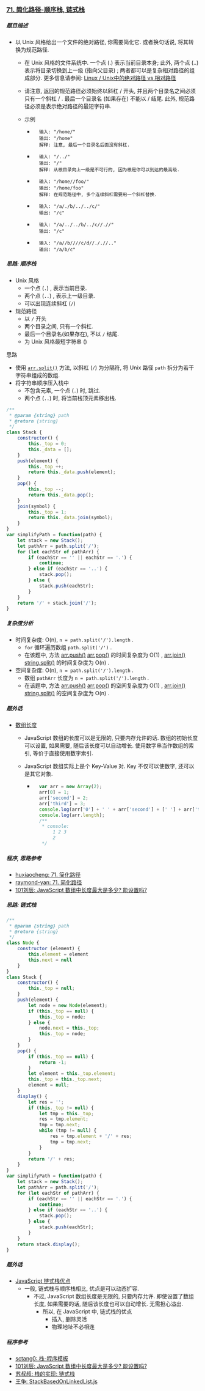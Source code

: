 ### [71. 简化路径-顺序栈, 链式栈](https://leetcode-cn.com/problems/simplify-path/)

##### 题目描述

* 以 Unix 风格给出一个文件的绝对路径, 你需要简化它. 或者换句话说, 将其转换为规范路径.

    * 在 Unix 风格的文件系统中. 一个点 (.) 表示当前目录本身; 此外, 两个点  (..) 表示将目录切换到上一级 (指向父目录) ; 两者都可以是复杂相对路径的组成部分. 更多信息请参阅: [Linux / Unix中的绝对路径 vs 相对路径](https://blog.csdn.net/u011327334/article/details/50355600)

    * 请注意, 返回的规范路径必须始终以斜杠 / 开头, 并且两个目录名之间必须只有一个斜杠 / . 最后一个目录名 (如果存在) 不能以 / 结尾. 此外, 规范路径必须是表示绝对路径的最短字符串.

    * 示例

        * ```example
            输入: "/home/"
            输出: "/home"
            解释: 注意, 最后一个目录名后面没有斜杠.
            ```

        * ```example
            输入: "/../"
            输出: "/"
            解释: 从根目录向上一级是不可行的, 因为根是你可以到达的最高级.
            ```

        * ```example
            输入: "/home//foo/"
            输出: "/home/foo"
            解释: 在规范路径中, 多个连续斜杠需要用一个斜杠替换.
            ```

        * ```example
            输入: "/a/./b/../../c/"
            输出: "/c"
            ```

        * ```example
            输入: "/a/../../b/../c//.//"
            输出: "/c"
            ```

        * ```example
            输入: "/a//b////c/d//././/.."
            输出: "/a/b/c"
            ```

##### 思路: 顺序栈

* Unix 风格
    * 一个点 (`.`) , 表示当前目录.
    * 两个点 (`..`) , 表示上一级目录.
    * 可以出现连续斜杠 (`/`)
* 规范路径
    * 以 `/` 开头
    * 两个目录之间, 只有一个斜杠.
    * 最后一个目录名(如果存在), 不以 `/` 结尾.
    * 为 Unix 风格最短字符串 ()

思路

* 使用 [`arr.split()`](https://developer.mozilla.org/zh-CN/docs/Web/JavaScript/Reference/Global_Objects/String/split) 方法, 以斜杠 (`/`) 为分隔符, 将 Unix 路径 `path` 拆分为若干字符串组成的数组.
* 将字符串顺序压入栈中
    * 不包含元素, 一个点 (`.`) 时, 跳过.
    * 两个点 (`..`) 时, 将当前栈顶元素移出栈.

```javascript
/**
 * @param {string} path
 * @return {string}
 */
class Stack {
    constructor() {
        this._top = 0;
        this._data = [];
    }
    push(element) {
        this._top ++;
        return this._data.push(element);
    }
    pop() {
        this._top --;
        return this._data.pop();
    }
    join(symbol) {
        this._top = 1;
        return this._data.join(symbol);
    }
}
var simplifyPath = function(path) {
    let stack = new Stack();
    let pathArr = path.split('/');
    for (let eachStr of pathArr) {
        if (eachStr == '' || eachStr == '.') {
            continue;
        } else if (eachStr == '..') {
            stack.pop();
        } else {
            stack.push(eachStr);
        }
    }
    return '/' + stack.join('/');
}
```

##### 复杂度分析

* 时间复杂度: O(n), `n = path.split('/').length` .
    * `for` 循环遍历数组 `path.split('/')` .
    * 在该题中, 方法 [arr.push()](https://www.ecma-international.org/ecma-262/5.1/#sec-15.4.4.7) [arr.pop()](https://www.ecma-international.org/ecma-262/5.1/#sec-15.4.4.6) 的时间复杂度为 O(1) , [arr.join()](https://www.ecma-international.org/ecma-262/5.1/#sec-15.4.4.5) [string.split()](https://www.ecma-international.org/ecma-262/5.1/#sec-15.5.4.14) 的时间复杂度为 O(n) .
* 空间复杂度: O(n), `n = path.split('/').length` .
    * 数组 `pathArr` 长度为 `n = path.split('/').length` .
    * 在该题中, 方法 [arr.push()](https://www.ecma-international.org/ecma-262/5.1/#sec-15.4.4.7) [arr.pop()](https://www.ecma-international.org/ecma-262/5.1/#sec-15.4.4.6) 的空间复杂度为 O(1) , [arr.join()](https://www.ecma-international.org/ecma-262/5.1/#sec-15.4.4.5) [string.split()](https://www.ecma-international.org/ecma-262/5.1/#sec-15.5.4.14) 的空间复杂度为 O(n) .



##### 题外话

* [数组长度](https://zhidao.baidu.com/question/499788673)

    * JavaScript 数组的长度可以是无限的, 只要内存允许的话. 数组的初始长度可以设置, 如果需要, 随后该长度可以自动增长. 使用数字串当作数组的索引, 等价于直接使用数字索引.

    * JavaScript 数组实际上是个 Key-Value 对. Key 不仅可以使数字, 还可以是其它对象.

        * ```javascript
            var arr = new Array(2);
            arr[0] = 1;
            arr['second'] = 2;
            arr['third'] = 3;
            console.log(arr['0'] + ' ' + arr['second'] + [' '] + arr['third']);
            console.log(arr.length);
            /**
             * console:
                 1 2 3
                 2
             */
            ```

##### 程序, 思路参考

* [huxiaocheng: 71. 简化路径](https://leetcode-cn.com/problems/simplify-path/solution/tu-jie-miao-dong-by-huxiaocheng-2/)
* [raymond-yan: 71. 简化路径](https://leetcode-cn.com/problems/simplify-path/solution/71-simplify-path-ti-jie-javascript-by-raymond-yan/)
* [101刘辰: JavaScript 数组中长度最大是多少? 能设置吗?](https://zhidao.baidu.com/question/499788673)



##### 思路: 链式栈

```javascript
/**
 * @param {string} path
 * @return {string}
 */
class Node {
    constructor (element) {
        this.element = element
        this.next = null
    }
}
class Stack {
    constructor() {
        this._top = null;
    }
    push(element) {
        let node = new Node(element);
        if (this._top == null) {
            this._top = node;
        } else {
            node.next = this._top;
            this._top = node;
        }
    }
    pop() {
        if (this._top == null) {
            return -1;
        }
        let element = this._top.element;
        this._top = this._top.next;
        element = null;
    }
    display() {
        let res = '';
        if (this._top != null) {
            let tmp = this._top;
            res = tmp.element;
            tmp = tmp.next;
            while (tmp != null) {
                res = tmp.element + '/' + res;
                tmp = tmp.next;
            }
        }
        return '/' + res;
    }
}
var simplifyPath = function(path) {
    let stack = new Stack();
    let pathArr = path.split('/');
    for (let eachStr of pathArr) {
        if (eachStr == '' || eachStr == '.') {
            continue;
        } else if (eachStr == '..') {
            stack.pop();
        } else {
            stack.push(eachStr);
        }
    }
    return stack.display();
}
```



##### 题外话

* [JavaScript 链式栈优点](https://blog.csdn.net/zhangxiangDavaid/article/details/28679027)
    * 一般, 链式栈与顺序栈相比, 优点是可以动态扩容.
        * 不过, JavaScript 数组长度是无限的, 只要内存允许. 即使设置了数组长度, 如果需要的话, 随后该长度也可以自动增长. 无需担心溢出.
            * 所以, 在 JavaScript 中, 链式栈的优点
                * 插入, 删除灵活
                * 物理地址不必相连

##### 程序参考

* [sctang0: 栈-程序模板](https://github.com/sctang0/LeetCode/blob/master/CHAPTER71.1.md)
* [101刘辰: JavaScript 数组中长度最大是多少? 能设置吗?](https://zhidao.baidu.com/question/499788673)
* [苏叔叔: 栈的实现: 链式栈](https://blog.csdn.net/zhangxiangDavaid/article/details/28679027)
* [王争: StackBasedOnLinkedList.js](https://github.com/wangzheng0822/algo/blob/master/javascript/08_stack/StackBasedOnLinkedList.js)